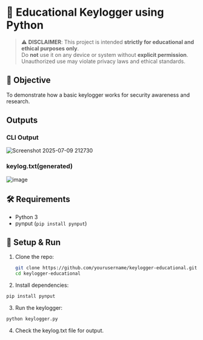 # 🔐 Educational Keylogger using Python

> ⚠️ **DISCLAIMER**: This project is intended **strictly for educational and ethical purposes only**.  
> Do **not** use it on any device or system without **explicit permission**. Unauthorized use may violate privacy laws and ethical standards.

## 📌 Objective

To demonstrate how a basic keylogger works for security awareness and research.

## Outputs

### CLI Output
![Screenshot 2025-07-09 212730](https://github.com/user-attachments/assets/fb8a0478-cbe3-4133-935c-6681b899ee96)

### keylog.txt(generated)
![image](https://github.com/user-attachments/assets/53d4079c-71c2-4963-ae65-b808c2552ac4)

## 🛠 Requirements

- Python 3
- pynput (`pip install pynput`)

## 🚀 Setup & Run

1. Clone the repo:
   ```bash
   git clone https://github.com/yourusername/keylogger-educational.git
   cd keylogger-educational

2. Install dependencies:

```bash
pip install pynput
```

3. Run the keylogger:
   
```bash
python keylogger.py
```

4. Check the keylog.txt file for output.
